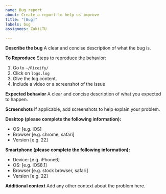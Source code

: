 ```yaml
---
name: Bug report
about: Create a report to help us improve
title: "[Bug]"
labels: bug
assignees: ZukiLTU

---
```


**Describe the bug**
A clear and concise description of what the bug is.

**To Reproduce**
Steps to reproduce the behavior:
1. Go to `~/Riceify/`
2. Click on `logs.log`
3. GIve the log content.
4. Include a video or a screenshot of the issue

**Expected behavior**
A clear and concise description of what you expected to happen.

**Screenshots**
If applicable, add screenshots to help explain your problem.

**Desktop (please complete the following information):**
 - OS: [e.g. iOS]
 - Browser [e.g. chrome, safari]
 - Version [e.g. 22]

**Smartphone (please complete the following information):**
 - Device: [e.g. iPhone6]
 - OS: [e.g. iOS8.1]
 - Browser [e.g. stock browser, safari]
 - Version [e.g. 22]

**Additional context**
Add any other context about the problem here.

